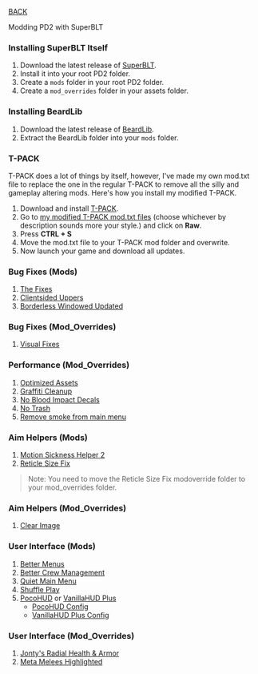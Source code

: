 
[BACK](..)

Modding PD2 with SuperBLT

### Installing SuperBLT Itself
1. Download the latest release of [SuperBLT](https://superblt.znix.xyz/#:~:text=wsock32%3Dn%2Cb%22%20%25command%25-,download%20the%20latest%20release%20dll,-%2C%0Aand%20place%20it).
2. Install it into your root PD2 folder.
3. Create a `mods` folder in your root PD2 folder.
4. Create a `mod_overrides` folder in your assets folder.

### Installing BeardLib
1. Download the latest release of [BeardLib](https://modworkshop.net/mod/14924).
2. Extract the BeardLib folder into your `mods` folder.

### T-PACK
T-PACK does a lot of things by itself, however, I've made my own mod.txt file to replace the one in the regular T-PACK to remove all the silly and gameplay altering mods. Here's how you install my modified T-PACK.
1. Download and install [T-PACK](https://pd2mods.z77.fr/t-pack.html).
2. Go to [my modified T-PACK mod.txt files](https://gist.github.com/Biblioklept/4db89e8ef03738c99b9c73bb64fa89fa) (choose whichever by description sounds more your style.) and click on **Raw**.
3. Press **CTRL + S**
4. Move the mod.txt file to your T-PACK mod folder and overwrite.
5. Now launch your game and download all updates.

### Bug Fixes (Mods)
1. [The Fixes](https://modworkshop.net/mod/23732)
2. [Clientsided Uppers](https://modworkshop.net/mod/29645)
3. [Borderless Windowed Updated](https://modworkshop.net/mod/27683)

### Bug Fixes (Mod_Overrides)
1. [Visual Fixes](https://modworkshop.net/mod/37161)

### Performance (Mod_Overrides)
1. [Optimized Assets](https://github.com/Biblioklept/optimized-assets)
2. [Graffiti Cleanup](https://modworkshop.net/mod/19278)
3. [No Blood Impact Decals](https://modworkshop.net/mod/25468)
4. [No Trash](https://modworkshop.net/mod/12465)
5. [Remove smoke from main menu](https://modworkshop.net/mod/25372)

### Aim Helpers (Mods)
1. [Motion Sickness Helper 2](https://github.com/Biblioklept/motion-sickness-helper-2)
2. [Reticle Size Fix](https://modworkshop.net/mod/29162)
> Note: You need to move the Reticle Size Fix modoverride folder to your mod_overrides folder.

### Aim Helpers (Mod_Overrides)
1. [Clear Image](https://github.com/Biblioklept/clear-image)

### User Interface (Mods)
1. [Better Menus](https://github.com/Biblioklept/better-menus)
2. [Better Crew Management](https://modworkshop.net/mod/30505)
3. [Quiet Main Menu](https://modworkshop.net/mod/38037)
4. [Shuffle Play](https://modworkshop.net/mod/37959)
5. [PocoHUD](https://modworkshop.net/mod/40870) or [VanillaHUD Plus](https://modworkshop.net/mod/25629)
    - [PocoHUD Config](../../misc/dl/configs/payday2/pocohud/)
    - [VanillaHUD Plus Config](../../misc/dl/configs/payday2/vanillahudplus/)

### User Interface (Mod_Overrides)
1. [Jonty's Radial Health & Armor](https://modworkshop.net/mod/29042)
2. [Meta Melees Highlighted](https://modworkshop.net/mod/23043)